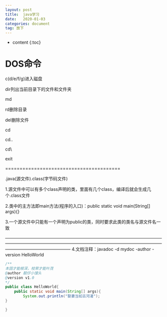```yaml
---
layout: post
title:  java学习
date:   2020-01-03
categories: document
tag: 放下
---
```


* content
{:toc}


DOS命令			
====================================


c(d/e/f/g)进入磁盘


dir列出当前目录下的文件和文件夹


md


rd删除目录


del删除文件


cd


cd..


cd\


exit


========================================


.java(源文件).class(字节码文件)


1.源文件中可以有多个class声明的类，里面有几个class，编译后就会生成几个.class文件


2.类中的主方法即main方法(程序的入口)：public static void main(String[] args){}

3.一个源文件中只能有一个声明为public的类，同时要求此类的类名与源文件名一致


———————————————————————————————————————————————————————————————————————————————————————
4.文档注释：javadoc -d mydoc -author -version HelloWorld


```java
/**
本固才能根深，枝荣才能叶茂
@author 靓仔小馒头
@version v1.0
*/
public class HelloWorld{
	public static void main(String[] args){
		System.out.println("娶妻当如古河渚");
}

}
```


